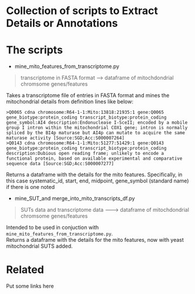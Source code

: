 # Collection of scripts to Extract Details or Annotations

# The scripts

* mine_mito_features_from_transcriptome.py
> transcriptome in FASTA format --> dataframe of mitochdondrial chromsome genes/features

Takes a transcriptome file of entries in FASTA format and mines the 
mitochondrial details from definition lines like below:


```
>Q0065 cdna chromosome:R64-1-1:Mito:13818:21935:1 gene:Q0065 gene_biotype:protein_coding transcript_biotype:protein_coding gene_symbol:AI4 description:Endonuclease I-SceII; encoded by a mobile group I intron within the mitochondrial COX1 gene; intron is normally spliced by the BI4p maturase but AI4p can mutate to acquire the same maturase activity [Source:SGD;Acc:S000007264]
>Q0143 cdna chromosome:R64-1-1:Mito:51277:51429:1 gene:Q0143 gene_biotype:protein_coding transcript_biotype:protein_coding description:Dubious open reading frame; unlikely to encode a functional protein, based on available experimental and comparative sequence data [Source:SGD;Acc:S000007277]
```

Returns a dataframe with the details for the mito features.
Specifically, in this case systematic_id, start, end, midpoint, gene_symbol
(standard name) if there is one noted

* mine_SUT_and merge_into_mito_transcripts_df.py 
> SUTs data and transcriptome data --->  dataframe of mitochdondrial chromsome genes/features

Intended to be used in conjuction with `mine_mito_features_from_transcriptome.py`.  
Returns a dataframe with the details for the mito features, now with yeast mitochondrial SUTS added.

# Related

Put some links here
